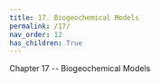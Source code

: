 ```yaml
---
title: 17. Biogeochemical Models
permalink: /17/
nav_order: 12
has_children: True
---
```


Chapter 17 -- Biogeochemical Models